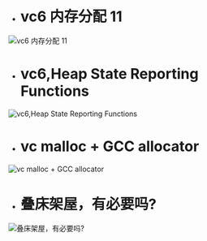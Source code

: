 - # vc6 内存分配 11

![vc6 内存分配 11](https://github.com/havenow/my-C-plus-plus/blob/master/C%2B%2B%E5%86%85%E5%AD%98%E7%AE%A1%E7%90%86/images/vc6%20%E5%86%85%E5%AD%98%E5%88%86%E9%85%8D%2011.png)  

- # vc6,Heap State Reporting Functions

![vc6,Heap State Reporting Functions](https://github.com/havenow/my-C-plus-plus/blob/master/C%2B%2B%E5%86%85%E5%AD%98%E7%AE%A1%E7%90%86/images/vc6%2CHeap%20State%20Reporting%20Functions.png)

- # vc malloc + GCC allocator

![vc malloc + GCC allocator](https://github.com/havenow/my-C-plus-plus/blob/master/C%2B%2B%E5%86%85%E5%AD%98%E7%AE%A1%E7%90%86/images/vc%20malloc%20%2B%20GCC%20allocator.png)  

- # 叠床架屋，有必要吗?

![叠床架屋，有必要吗?](https://github.com/havenow/my-C-plus-plus/blob/master/C%2B%2B%E5%86%85%E5%AD%98%E7%AE%A1%E7%90%86/images/%E5%8F%A0%E5%BA%8A%E6%9E%B6%E5%B1%8B%EF%BC%8C%E6%9C%89%E5%BF%85%E8%A6%81%E5%90%97.png)  

